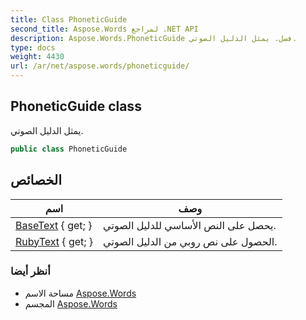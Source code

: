 ```yaml
---
title: Class PhoneticGuide
second_title: Aspose.Words لمراجع .NET API
description: Aspose.Words.PhoneticGuide فصل. يمثل الدليل الصوتي.
type: docs
weight: 4430
url: /ar/net/aspose.words/phoneticguide/
---
```

## PhoneticGuide class

يمثل الدليل الصوتي.

```csharp
public class PhoneticGuide
```

## الخصائص

| اسم | وصف |
| --- | --- |
| [BaseText](../../aspose.words/phoneticguide/basetext/) { get; } | يحصل على النص الأساسي للدليل الصوتي. |
| [RubyText](../../aspose.words/phoneticguide/rubytext/) { get; } | الحصول على نص روبي من الدليل الصوتي. |

### أنظر أيضا

* مساحة الاسم [Aspose.Words](../../aspose.words/)
* المجسم [Aspose.Words](../../)


